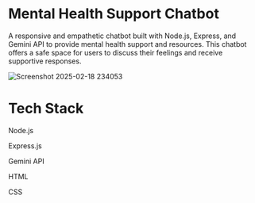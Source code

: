 # Mental Health Support Chatbot
A responsive and empathetic chatbot built with Node.js, Express, and Gemini API to provide mental health support and resources. This chatbot offers a safe space for users to discuss their feelings and receive supportive responses.


![Screenshot 2025-02-18 234053](https://github.com/user-attachments/assets/f5eec76a-9ffd-4aa1-bd4e-1f996c251124)


# Tech Stack

Node.js

Express.js

Gemini API

HTML

CSS
